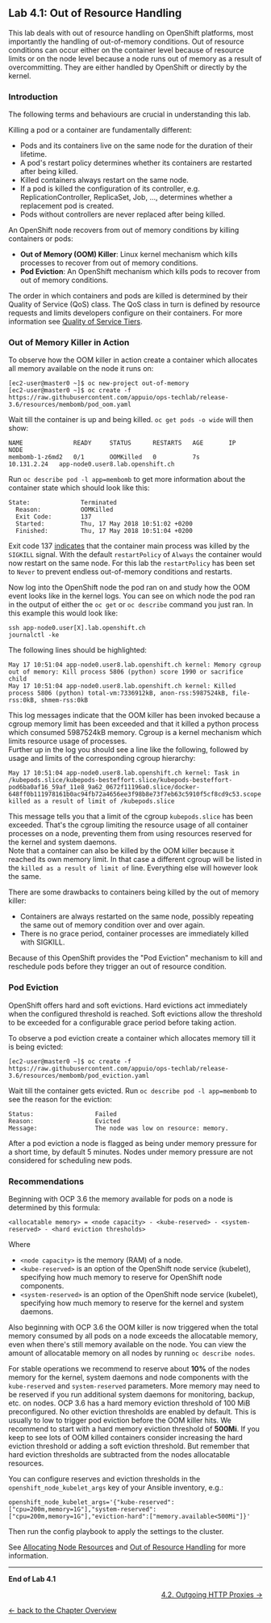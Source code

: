 ## Lab 4.1: Out of Resource Handling

This lab deals with out of resource handling on OpenShift platforms, most importantly the handling of out-of-memory conditions. Out of resource conditions can occur either on the container level because of resource limits or on the node level because a node runs out of memory as a result of overcommitting.
They are either handled by OpenShift or directly by the kernel.


### Introduction

The following terms and behaviours are crucial in understanding this lab.

Killing a pod or a container are fundamentally different:
* Pods and its containers live on the same node for the duration of their lifetime.
* A pod's restart policy determines whether its containers are restarted after being killed.
* Killed containers always restart on the same node.
* If a pod is killed the configuration of its controller, e.g. ReplicationController, ReplicaSet, Job, ..., determines whether a replacement pod is created.
* Pods without controllers are never replaced after being killed.

An OpenShift node recovers from out of memory conditions by killing containers or pods:
* **Out of Memory (OOM) Killer**: Linux kernel mechanism which kills processes to recover from out of memory conditions.
* **Pod Eviction**: An OpenShift mechanism which kills pods to recover from out of memory conditions.

The order in which containers and pods are killed is determined by their Quality of Service (QoS) class.
The QoS class in turn is defined by resource requests and limits developers configure on their containers.
For more information see [Quality of Service Tiers](https://docs.openshift.com/container-platform/3.6/dev_guide/compute_resources.html#quality-of-service-tiers).


### Out of Memory Killer in Action

To observe how the OOM killer in action create a container which allocates all memory available on the node it runs on:

```
[ec2-user@master0 ~]$ oc new-project out-of-memory
[ec2-user@master0 ~]$ oc create -f https://raw.githubusercontent.com/appuio/ops-techlab/release-3.6/resources/membomb/pod_oom.yaml
```

Wait till the container is up and being killed. `oc get pods -o wide` will then show:
```
NAME              READY     STATUS      RESTARTS   AGE       IP            NODE
membomb-1-z6md2   0/1       OOMKilled   0          7s        10.131.2.24   app-node0.user8.lab.openshift.ch
```

Run `oc describe pod -l app=membomb` to get more information about the container state which should look like this:
```
State:              Terminated
  Reason:           OOMKilled
  Exit Code:        137
  Started:          Thu, 17 May 2018 10:51:02 +0200
  Finished:         Thu, 17 May 2018 10:51:04 +0200
```

Exit code 137 [indicates](http://tldp.org/LDP/abs/html/exitcodes.html) that the container main process was killed by the `SIGKILL` signal.
With the default `restartPolicy` of `Always` the container would now restart on the same node. For this lab the `restartPolicy`
has been set to `Never` to prevent endless out-of-memory conditions and restarts.

Now log into the OpenShift node the pod ran on and study how the OOM event looks like in the kernel logs.
You can see on which node the pod ran in the output of either the `oc get` or `oc describe` command you just ran.
In this example this would look like:

```
ssh app-node0.user[X].lab.openshift.ch
journalctl -ke
```

The following lines should be highlighted:

```
May 17 10:51:04 app-node0.user8.lab.openshift.ch kernel: Memory cgroup out of memory: Kill process 5806 (python) score 1990 or sacrifice child
May 17 10:51:04 app-node0.user8.lab.openshift.ch kernel: Killed process 5806 (python) total-vm:7336912kB, anon-rss:5987524kB, file-rss:0kB, shmem-rss:0kB
```

This log messages indicate that the OOM killer has been invoked because a cgroup memory limit has been exceeded
and that it killed a python process which consumed 5987524kB memory. Cgroup is a kernel mechanism which limits
resource usage of processes.  
Further up in the log you should see a line like the following, followed by usage and limits of the corresponding cgroup hierarchy:

```
May 17 10:51:04 app-node0.user8.lab.openshift.ch kernel: Task in /kubepods.slice/kubepods-besteffort.slice/kubepods-besteffort-pod6ba0af16_59af_11e8_9a62_0672f11196a0.slice/docker-648ff0b111978161b0ac94fb72a4656ee3f98b8e73f7eb63c5910f5cf8cd9c53.scope killed as a result of limit of /kubepods.slice
```

This message tells you that a limit of the cgroup `kubepods.slice` has been exceeded. That's the cgroup
limiting the resource usage of all container processes on a node, preventing them from using resources
reserved for the kernel and system daemons.  
Note that a container can also be killed by the OOM killer because it reached its own memory limit. In that
case a different cgroup will be listed in the `killed as a result of limit of` line. Everything
else will however look the same.

There are some drawbacks to containers being killed by the out of memory killer:
* Containers are always restarted on the same node, possibly repeating the same out of memory condition over and over again.
* There is no grace period, container processes are immediately killed with SIGKILL.

Because of this OpenShift provides the "Pod Eviction" mechanism to kill and reschedule pods before they trigger
an out of resource condition.


### Pod Eviction

OpenShift offers hard and soft evictions. Hard evictions act immediately when the configured threshold is reached.
Soft evictions allow the threshold to be exceeded for a configurable grace period before taking action.

To observe a pod eviction create a container which allocates memory till it is being evicted:

```
[ec2-user@master0 ~]$ oc create -f https://raw.githubusercontent.com/appuio/ops-techlab/release-3.6/resources/membomb/pod_eviction.yaml
```

Wait till the container gets evicted. Run `oc describe pod -l app=membomb` to see the reason for the eviction:
```
Status:                 Failed
Reason:                 Evicted
Message:                The node was low on resource: memory.
```

After a pod eviction a node is flagged as being under memory pressure for a short time, by default 5 minutes.
Nodes under memory pressure are not considered for scheduling new pods.

### Recommendations

Beginning with OCP 3.6 the memory available for pods on a node is determined by this formula:
```
<allocatable memory> = <node capacity> - <kube-reserved> - <system-reserved> - <hard eviction thresholds>
```

Where
* `<node capacity>` is the memory (RAM) of a node.
* `<kube-reserved>` is an option of the OpenShift node service (kubelet), specifying how much memory to reserve for OpenShift node components.
* `<system-reserved>` is an option of the OpenShift node service (kubelet), specifying how much memory to reserve for the kernel and system daemons.

Also beginning with OCP 3.6 the OOM killer is now triggered when the total memory consumed by all pods on a node exceeds the
allocatable memory, even when there's still memory available on the node. You can view the amount of allocatable memory on all
nodes by running `oc describe nodes`.

For stable operations we recommend to reserve about **10%** of the nodes memory for the kernel, system daemons and node components 
with the `kube-reserved` and `system-reserved` parameters. More memory may need to be reserved if you run additional system
daemons for monitoring, backup, etc. on nodes.
OCP 3.6 has a hard memory eviction threshold of 100 MiB preconfigured. No other eviction thresholds are enabled by default.
This is usually to low to trigger pod eviction before the OOM killer hits. We recommend to start with a hard memory eviction
threshold of **500Mi**. If you keep to see lots of OOM killed containers consider increasing the hard eviction threshold or
adding a soft eviction threshold. But remember that hard eviction thresholds are subtracted from the nodes allocatable resources.

You can configure reserves and eviction thresholds in the `openshift_node_kubelet_args` key of your Ansible inventory, e.g.:

```
openshift_node_kubelet_args='{"kube-reserved":["cpu=200m,memory=1G"],"system-reserved":["cpu=200m,memory=1G"],"eviction-hard":["memory.available<500Mi"]}'
```

Then run the config playbook to apply the settings to the cluster.

See [Allocating Node Resources](https://docs.openshift.com/container-platform/3.6/admin_guide/allocating_node_resources.html)
and [Out of Resource Handling](https://docs.openshift.com/container-platform/3.6/admin_guide/out_of_resource_handling.html) for more information.

---

**End of Lab 4.1**

<p width="100px" align="right"><a href="42_outgoing_http_proxies.md">4.2. Outgoing HTTP Proxies →</a></p>

[← back to the Chapter Overview](40_configuration_best_practices.md)
